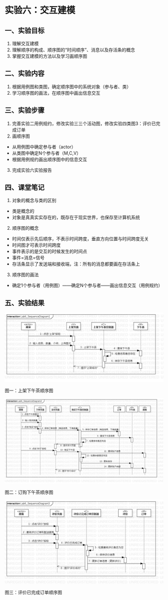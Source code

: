 # 实验六：交互建模

## 一、实验目标

1. 理解交互建模
2. 理解顺序的构成、顺序图的“时间顺序”、消息以及存活条的概念
3. 掌握交互建模的方法以及学习画顺序图

## 二、实验内容

1. 根据用例图和类图，确定顺序图中的系统对象（参与者、类）
2. 学习顺序图的画法，在顺序图中画出信息交互

## 三、实验步骤

1. 完善实验二用例规约，修改实验三三个活动图，修改实验四类图3：评价已完成订单
2. 画顺序图
- 从用例图中确定参与者（actor）
- 从类图中确定N个参与者（M,C,V）
- 根据用例规约画出顺序图中的信息交互
3. 完成实验六实验报告

## 四、课堂笔记

1. 对象的概念与类的区别
- 类是概念的
- 对象是真真实实存在的，既存在于现实世界，也保存至计算机系统
2. 顺序图的概念
- 时间仅表示先后顺序，不表示时间跨度，垂直方向位置与时间跨度无关
- 时间图才可表示时间跨度
- 事件表示的是交互的时候发生的时间点
- 事件=消息=信号
- 存活条显示了发送端和接收端，注：所有的消息都要画在存活条上
3. 顺序图的画法
- 确定1个参与者（用例图）——确定N个参与者——画出信息交互（用例规约）

## 五、实验结果
![实验六顺序图1](./Lab6_SequenceDiagram1.jpg)

图一：上架下午茶顺序图

![实验六顺序图2](./Lab6_SequenceDiagram2.jpg)

图二：订购下午茶顺序图

![实验六顺序图3](./Lab6_SequenceDiagram3.jpg)

图三：评价已完成订单顺序图
